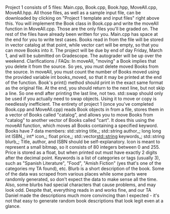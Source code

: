 Project 1 consists of 5 files: Main.cpp, Book.cpp, Book.hpp, MoveAll.cpp, MoveAll.hpp. All those files, as well as a sample input file, can be downloaded by clicking on "Project 1 template and input files" right above this.
You will implement the Book class in Book.cpp and write the moveAll function in MoveAll.cpp. Those are the only files you'll be graded on.
The rest of the files have already been written for you.
Main.cpp has space at the end for you to write test cases. Books read in from the file will be stored in vector<Book> catalog at that point, while vector<Book> cart will be empty, so that you can move Books into it.
The project will be due by end of day Friday, March 1, and will be submitted on Gradescope. The autograder will be up over the weekend.
Clarifications / FAQs:
In moveAll, "moving" a Book implies that you delete it from the source. So yes, you must delete moved Books from the source.
In moveAll, you must count the number of Books moved using the provided variable int books_moved, so that it may be printed at the end of the function.
Book's print() method should print in the exact same format as the original file. At the end, you should return to the next line, but not skip a line. So one endl after printing the last line, not two.
std::swap should only be used if you actually need to swap objects. Using it to move or copy is needlessly inefficient.
The entirety of project 1 (once you've completed Book.cpp and MoveAll.cpp) reads Book objects in from a file, stores them in a vector of Books called "catalog", and allows you to move Books from "catalog" to another vector of Books called "cart". It does this using the moveAll function, which moves all Books containing a specified keyword.
Books have 7 data members:
        std::string title_;
        std::string author_;
        long long int ISBN_;
        int* icon_;
        float price_;
        std::vector<std::string> keywords_;
        std::string blurb_;
Title, author, and ISBN should be self-explanatory.
Icon is meant to represent a small bitmap, so it consists of 80 integers between 0 and 255.
Price is stored as a float, but when printed out must have exactly 2 digits after the decimal point.
Keywords is a list of categories or tags (usually 3), such as "Spanish Literature", "Food", "Amish Fiction" (yes that's one of the categories my TA found), etc.
Blurb is a short description of the book.
Some of the data was scraped from various places while some parts were randomly generated, so don't expect the data to make sense all the time. Also, some blurbs had special characters that cause problems, and may look odd. Despite that, everything reads in and works fine, and our TA Daniel made the descriptions much more convincing than I expected - it's not that easy to generate random book descriptions that look legit even at a glance.
